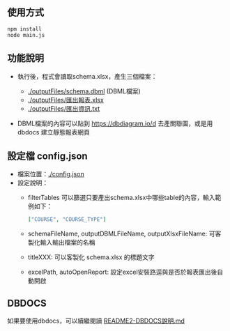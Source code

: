 ## 使用方式

```
npm install
node main.js
```

## 功能說明

- 執行後，程式會讀取schema.xlsx，產生三個檔案：
    - [./outputFiles/schema.dbml](./outputFiles/schema.dbml) (DBML檔案)
    - [./outputFiles/匯出報表.xlsx](./outputFiles/匯出報表.xlsx)
    - [./outputFiles/匯出資訊.txt](./outputFiles/匯出資訊.txt)

- DBML檔案的內容可以貼到 https://dbdiagram.io/d 去產關聯圖，或是用 dbdocs 建立靜態報表網頁



## 設定檔 config.json

- 檔案位置：[./config.json](./config.json)
- 設定說明：
    - filterTables 可以篩選只要產出schema.xlsx中哪些table的內容，輸入範例如下：
        ```json
        ["COURSE", "COURSE_TYPE"]
        ```

    - schemaFileName, outputDBMLFileName, outputXlsxFileName: 可客製化輸入輸出檔案的名稱
    - titleXXX: 可以客製化 schema.xlsx 的標題文字
    - excelPath, autoOpenReport: 設定excel安裝路逕與是否於報表匯出後自動開啟


## DBDOCS 

如果要使用dbdocs，可以續繼閱讀 [README2-DBDOCS說明.md](./README2-DBDOCS說明.md)



